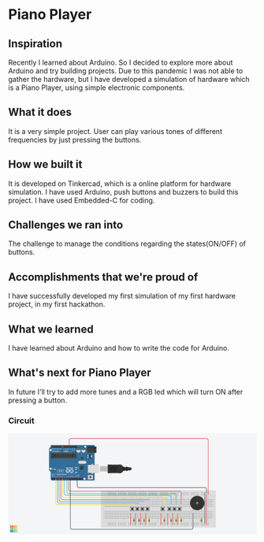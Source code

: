 # Piano Player

## Inspiration

Recently I learned about Arduino. So I decided to explore more about Arduino and try building projects. Due to this pandemic I was not able to gather the hardware, but I have developed a simulation of hardware which is a Piano Player, using simple electronic components.

## What it does

It is a very simple project. User can play various tones of different frequencies by just pressing the buttons.

## How we built it

It is developed on Tinkercad, which is a online platform for hardware simulation. I have used Arduino, push buttons and buzzers to build this project. I have used Embedded-C for coding.

## Challenges we ran into

The challenge to manage the conditions regarding the states(ON/OFF) of buttons.

## Accomplishments that we're proud of

I have successfully developed my first simulation of my first hardware project, in my first hackathon.

## What we learned

I have learned about Arduino and how to write the code for Arduino.

## What's next for Piano Player

In future I'll try to add more tunes and a RGB led which will turn ON after pressing a button.

### Circuit
<img src="Push button - Piano.png">
